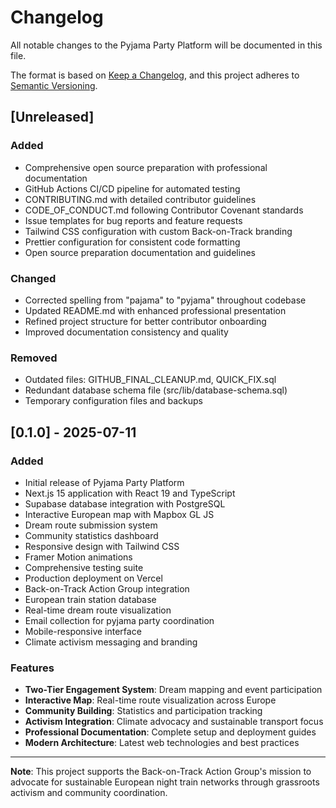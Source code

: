 # Changelog

All notable changes to the Pyjama Party Platform will be documented in this file.

The format is based on [Keep a Changelog](https://keepachangelog.com/en/1.0.0/),
and this project adheres to [Semantic Versioning](https://semver.org/spec/v2.0.0.html).

## [Unreleased]

### Added
- Comprehensive open source preparation with professional documentation
- GitHub Actions CI/CD pipeline for automated testing
- CONTRIBUTING.md with detailed contributor guidelines
- CODE_OF_CONDUCT.md following Contributor Covenant standards
- Issue templates for bug reports and feature requests
- Tailwind CSS configuration with custom Back-on-Track branding
- Prettier configuration for consistent code formatting
- Open source preparation documentation and guidelines

### Changed
- Corrected spelling from "pajama" to "pyjama" throughout codebase
- Updated README.md with enhanced professional presentation
- Refined project structure for better contributor onboarding
- Improved documentation consistency and quality

### Removed
- Outdated files: GITHUB_FINAL_CLEANUP.md, QUICK_FIX.sql
- Redundant database schema file (src/lib/database-schema.sql)
- Temporary configuration files and backups

## [0.1.0] - 2025-07-11

### Added
- Initial release of Pyjama Party Platform
- Next.js 15 application with React 19 and TypeScript
- Supabase database integration with PostgreSQL
- Interactive European map with Mapbox GL JS
- Dream route submission system
- Community statistics dashboard
- Responsive design with Tailwind CSS
- Framer Motion animations
- Comprehensive testing suite
- Production deployment on Vercel
- Back-on-Track Action Group integration
- European train station database
- Real-time dream route visualization
- Email collection for pyjama party coordination
- Mobile-responsive interface
- Climate activism messaging and branding

### Features
- **Two-Tier Engagement System**: Dream mapping and event participation
- **Interactive Map**: Real-time route visualization across Europe
- **Community Building**: Statistics and participation tracking
- **Activism Integration**: Climate advocacy and sustainable transport focus
- **Professional Documentation**: Complete setup and deployment guides
- **Modern Architecture**: Latest web technologies and best practices

---

**Note**: This project supports the Back-on-Track Action Group's mission to advocate for sustainable European night train networks through grassroots activism and community coordination.